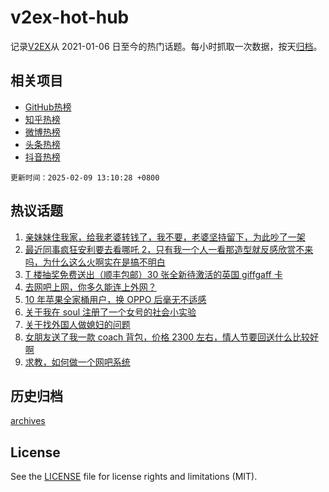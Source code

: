 # v2ex-hot-hub

 记录[V2EX](https://www.v2ex.com/)从 2021-01-06 日至今的热门话题。每小时抓取一次数据，按天[归档](archives)。
 
 ## 相关项目

- [GitHub热榜](https://github.com/lonnyzhang423/github-hot-hub)
- [知乎热榜](https://github.com/lonnyzhang423/zhihu-hot-hub)
- [微博热榜](https://github.com/lonnyzhang423/weibo-hot-hub)
- [头条热榜](https://github.com/lonnyzhang423/toutiao-hot-hub)
- [抖音热榜](https://github.com/lonnyzhang423/douyin-hot-hub)


 `更新时间：2025-02-09 13:10:28 +0800`

## 热议话题

1. [亲妹妹住我家，给我老婆转钱了，我不要，老婆坚持留下，为此吵了一架](https://www.v2ex.com/t/1109948)
1. [最近同事疯狂安利要去看哪吒 2，只有我一个人一看那造型就反感欣赏不来吗，为什么这么火啊实在是搞不明白](https://www.v2ex.com/t/1109889)
1. [T 楼抽奖免费送出（顺丰包邮）30 张全新待激活的英国 giffgaff 卡](https://www.v2ex.com/t/1110043)
1. [去网吧上网，你多久能连上外网？](https://www.v2ex.com/t/1109933)
1. [10 年苹果全家桶用户，换 OPPO 后毫无不适感](https://www.v2ex.com/t/1109896)
1. [关于我在 soul 注册了一个女号的社会小实验](https://www.v2ex.com/t/1110062)
1. [关于找外国人做媳妇的问题](https://www.v2ex.com/t/1109964)
1. [女朋友送了我一款 coach 背包，价格 2300 左右，情人节要回送什么比较好啊](https://www.v2ex.com/t/1109888)
1. [求教，如何做一个网吧系统](https://www.v2ex.com/t/1109950)

## 历史归档

[archives](archives)

## License

See the [LICENSE](LICENSE) file for license rights and limitations (MIT).
